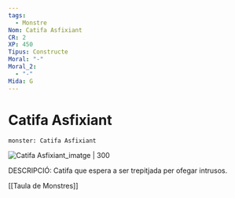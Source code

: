 ```yaml
---
tags:
  - Monstre
Nom: Catifa Asfixiant
CR: 2
XP: 450
Tipus: Constructe
Moral: "-"
Moral_2:
  - "-"
Mida: G
---
```

# Catifa Asfixiant

```statblock
monster: Catifa Asfixiant
```

![Catifa Asfixiant_imatge | 300](https://www.dndbeyond.com/avatars/thumbnails/30761/845/1000/1000/638061095923531915.png)

DESCRIPCIÓ: 
Catifa que espera a ser trepitjada per ofegar intrusos.

[[Taula de Monstres]]

